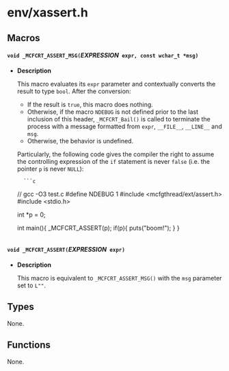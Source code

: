 # env/xassert.h

## Macros

#### `void _MCFCRT_ASSERT_MSG(`_EXPRESSION_` expr, const wchar_t *msg)`

* **Description**

    This macro evaluates its `expr` parameter and contextually converts the result to type `bool`. After the conversion:
    * If the result is `true`, this macro does nothing.  
    * Otherwise, if the macro `NDEBUG` is not defined prior to the last inclusion of this header, `_MCFCRT_Bail()` is called to terminate the process with a message formatted from `expr`, `__FILE__`, `__LINE__` and `msg`.  
    * Otherwise, the behavior is undefined.

    Particularly, the following code gives the compiler the right to assume the controlling expression of the `if` statement is never `false` (i.e. the pointer `p` is never `NULL`):

        ```c
    // gcc -O3 test.c
    #define NDEBUG 1
    #include <mcfgthread/ext/assert.h>
    #include <stdio.h>

    int *p = 0;

    int main(){
        _MCFCRT_ASSERT(p);
        if(p){
            puts("boom!");
        }
    }
    ```

#### `void _MCFCRT_ASSERT(`_EXPRESSION_` expr)`

* **Description**

    This macro is equivalent to `_MCFCRT_ASSERT_MSG()` with the `msg` parameter set to `L""`.

## Types

None.

## Functions

None.
